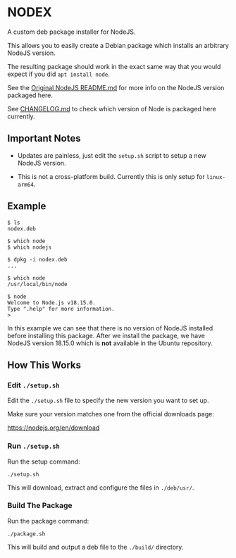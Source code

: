 # NODEX

A custom deb package installer for NodeJS.

This allows you to easily create a Debian package which installs an arbitrary NodeJS version. 

The resulting package should work in the exact same way that you would expect if you did `apt install node`.  

See the [Original NodeJS README.md](README.nodejs.md) for more info on the NodeJS version packaged here.

See [CHANGELOG.md](CHANGELOG.md) to check which version of Node is packaged here currently. 

## Important Notes

- Updates are painless, just edit the `setup.sh` script to setup a new NodeJS version.

- This is not a cross-platform build. Currently this is only setup for `linux-arm64`.

## Example
```
$ ls
nodex.deb

$ which node
$ which nodejs 

$ dpkg -i nodex.deb
...

$ which node
/usr/local/bin/node

$ node
Welcome to Node.js v18.15.0.
Type ".help" for more information.
> 
```

In this example we can see that there is no version of NodeJS installed before installing this package. After we install the package, we have NodeJS version 18.15.0 which is **not** available in the Ubuntu repository. 

## How This Works

### Edit `./setup.sh`

Edit the `./setup.sh` file to specify the new version you want to set up.

Make sure your version matches one from the official downloads page:

https://nodejs.org/en/download

### Run `./setup.sh`

Run the setup command:
```
./setup.sh
```

This will download, extract and configure the files in `./deb/usr/`.

### Build The Package

Run the package command:
```
./package.sh
```

This will build and output a deb file to the `./build/` directory.
